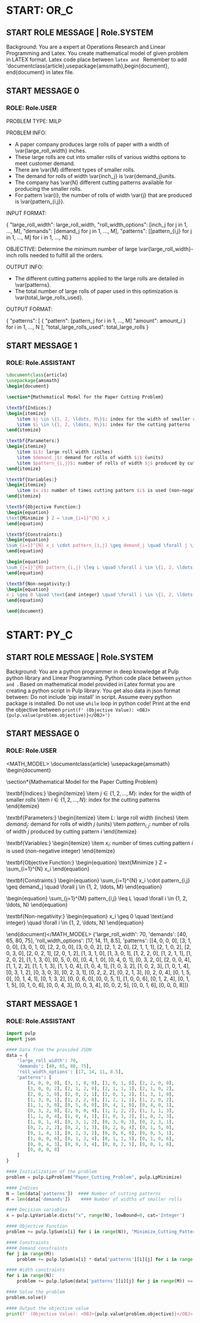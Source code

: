 # START: OR_C 
## START ROLE MESSAGE | Role.SYSTEM 
Background: You are a expert at Operations Research and Linear Programming and Latex. You create mathematical model of given problem in LATEX format. Latex code place between ```latex and ``` Remember to add 'documentclass{article},usepackage{amsmath},begin{document}, end{document} in latex file. 
## START MESSAGE 0 
### ROLE: Role.USER
<DESCRIPTION>
PROBLEM TYPE: MILP

PROBLEM INFO:

- A paper company produces large rolls of paper with a width of \var{large_roll_width} inches.
- These large rolls are cut into smaller rolls of various widths options to meet customer demand.
- There are \var{M} different types of smaller rolls.
- The demand for rolls of width \var{inch_j} ​is \var{demand_j}​ units.
- The company has \var{N} different cutting patterns available for producing the smaller rolls.
- For pattern \var{i}, the number of rolls of width \var{j} that are produced is \var{pattern_{i,j}}.

INPUT FORMAT: 

{
    "large_roll_width": large_roll_width,
    "roll_width_options": [inch_j for j in 1, ..., M],
    "demands": [demand_j for j in 1, ..., M],
    "patterns": [[pattern_{i,j} for j in 1, ..., M] for i in 1, ..., N]
}

OBJECTIVE: Determine the minimum number of large \var{large_roll_width}-inch rolls needed to fulfill all the orders.

OUTPUT INFO:

- The different cutting patterns applied to the large rolls are detailed in \var{patterns}.
- The total number of large rolls of paper used in this optimization is \var{total_large_rolls_used}.

OUTPUT FORMAT:

{
    "patterns": [
        {
         "pattern": [pattern_j for i in 1, ..., M]
         "amount": amount_i
        }
        for i in 1, ..., N
    ],
    "total_large_rolls_used": total_large_rolls
}
</DESCRIPTION>


## START MESSAGE 1 
### ROLE: Role.ASSISTANT
```latex
\documentclass{article}
\usepackage{amsmath}
\begin{document}

\section*{Mathematical Model for the Paper Cutting Problem}

\textbf{Indices:}
\begin{itemize}
    \item $j \in \{1, 2, \ldots, M\}$: index for the width of smaller rolls
    \item $i \in \{1, 2, \ldots, N\}$: index for the cutting patterns
\end{itemize}

\textbf{Parameters:}
\begin{itemize}
    \item $L$: large roll width (inches)
    \item $demand_j$: demand for rolls of width $j$ (units)
    \item $pattern_{i,j}$: number of rolls of width $j$ produced by cutting pattern $i$
\end{itemize}

\textbf{Variables:}
\begin{itemize}
    \item $x_i$: number of times cutting pattern $i$ is used (non-negative integer)
\end{itemize}

\textbf{Objective Function:}
\begin{equation}
\text{Minimize } Z = \sum_{i=1}^{N} x_i
\end{equation}

\textbf{Constraints:}
\begin{equation}
\sum_{i=1}^{N} x_i \cdot pattern_{i,j} \geq demand_j \quad \forall j \in \{1, 2, \ldots, M\}
\end{equation}

\begin{equation}
\sum_{j=1}^{M} pattern_{i,j} \leq L \quad \forall i \in \{1, 2, \ldots, N\}
\end{equation}

\textbf{Non-negativity:}
\begin{equation}
x_i \geq 0 \quad \text{and integer} \quad \forall i \in \{1, 2, \ldots, N\}
\end{equation}

\end{document}
```

# START: PY_C 
## START ROLE MESSAGE | Role.SYSTEM 
Background: You are a python programmer in deep knowledge at Pulp python library and Linear Programming. Python code place between ```python and ```. Based on mathematical model provided in Latex format you are creating a python script in Pulp library. You get also data in json format between: <DATA></DATA> Do not include 'pip install' in script. Assume every python package is installed. Do not use `while` loop in python code! Print at the end the objective between <OBJ></OBJ> `print(f' (Objective Value): <OBJ>{pulp.value(problem.objective)}</OBJ>')` 
## START MESSAGE 0 
### ROLE: Role.USER
<MATH_MODEL>
\documentclass{article}
\usepackage{amsmath}
\begin{document}

\section*{Mathematical Model for the Paper Cutting Problem}

\textbf{Indices:}
\begin{itemize}
    \item $j \in \{1, 2, \ldots, M\}$: index for the width of smaller rolls
    \item $i \in \{1, 2, \ldots, N\}$: index for the cutting patterns
\end{itemize}

\textbf{Parameters:}
\begin{itemize}
    \item $L$: large roll width (inches)
    \item $demand_j$: demand for rolls of width $j$ (units)
    \item $pattern_{i,j}$: number of rolls of width $j$ produced by cutting pattern $i$
\end{itemize}

\textbf{Variables:}
\begin{itemize}
    \item $x_i$: number of times cutting pattern $i$ is used (non-negative integer)
\end{itemize}

\textbf{Objective Function:}
\begin{equation}
\text{Minimize } Z = \sum_{i=1}^{N} x_i
\end{equation}

\textbf{Constraints:}
\begin{equation}
\sum_{i=1}^{N} x_i \cdot pattern_{i,j} \geq demand_j \quad \forall j \in \{1, 2, \ldots, M\}
\end{equation}

\begin{equation}
\sum_{j=1}^{M} pattern_{i,j} \leq L \quad \forall i \in \{1, 2, \ldots, N\}
\end{equation}

\textbf{Non-negativity:}
\begin{equation}
x_i \geq 0 \quad \text{and integer} \quad \forall i \in \{1, 2, \ldots, N\}
\end{equation}

\end{document}</MATH_MODEL>
<DATA>
{'large_roll_width': 70, 'demands': [40, 65, 80, 75], 'roll_width_options': [17, 14, 11, 8.5], 'patterns': [[4, 0, 0, 0], [3, 1, 0, 0], [3, 0, 1, 0], [2, 2, 0, 0], [3, 0, 0, 2], [2, 1, 2, 0], [2, 1, 1, 1], [2, 1, 0, 2], [2, 0, 3, 0], [2, 0, 2, 1], [2, 0, 1, 2], [1, 3, 1, 0], [1, 3, 0, 1], [1, 2, 2, 0], [1, 2, 1, 1], [1, 2, 0, 2], [1, 1, 3, 0], [0, 5, 0, 0], [0, 4, 1, 0], [0, 4, 0, 1], [0, 3, 2, 0], [2, 0, 0, 4], [1, 1, 2, 2], [1, 1, 1, 3], [1, 1, 0, 4], [1, 0, 4, 1], [1, 0, 3, 2], [1, 0, 2, 3], [1, 0, 1, 4], [0, 3, 1, 2], [0, 3, 0, 3], [0, 2, 3, 1], [0, 2, 2, 2], [0, 2, 1, 3], [0, 2, 0, 4], [0, 1, 5, 0], [0, 1, 4, 1], [0, 1, 3, 2], [0, 0, 6, 0], [0, 0, 5, 1], [1, 0, 0, 6], [0, 1, 2, 4], [0, 1, 1, 5], [0, 1, 0, 6], [0, 0, 4, 3], [0, 0, 3, 4], [0, 0, 2, 5], [0, 0, 1, 6], [0, 0, 0, 8]]}</DATA>


## START MESSAGE 1 
### ROLE: Role.ASSISTANT
```python
import pulp
import json

#### Data from the provided JSON
data = {
    'large_roll_width': 70,
    'demands': [40, 65, 80, 75],
    'roll_width_options': [17, 14, 11, 8.5],
    'patterns': [
        [4, 0, 0, 0], [3, 1, 0, 0], [3, 0, 1, 0], [2, 2, 0, 0],
        [3, 0, 0, 2], [2, 1, 2, 0], [2, 1, 1, 1], [2, 1, 0, 2],
        [2, 0, 3, 0], [2, 0, 2, 1], [2, 0, 1, 2], [1, 3, 1, 0],
        [1, 3, 0, 1], [1, 2, 2, 0], [1, 2, 1, 1], [1, 2, 0, 2],
        [1, 1, 3, 0], [0, 5, 0, 0], [0, 4, 1, 0], [0, 4, 0, 1],
        [0, 3, 2, 0], [2, 0, 0, 4], [1, 1, 2, 2], [1, 1, 1, 3],
        [1, 1, 0, 4], [1, 0, 4, 1], [1, 0, 3, 2], [1, 0, 2, 3],
        [1, 0, 1, 4], [0, 3, 1, 2], [0, 3, 0, 3], [0, 2, 3, 1],
        [0, 2, 2, 2], [0, 2, 1, 3], [0, 2, 0, 4], [0, 1, 5, 0],
        [0, 1, 4, 1], [0, 1, 3, 2], [0, 0, 6, 0], [0, 0, 5, 1],
        [1, 0, 0, 6], [0, 1, 2, 4], [0, 1, 1, 5], [0, 1, 0, 6],
        [0, 0, 4, 3], [0, 0, 3, 4], [0, 0, 2, 5], [0, 0, 1, 6],
        [0, 0, 0, 8]
    ]
}

#### Initialization of the problem
problem = pulp.LpProblem("Paper_Cutting_Problem", pulp.LpMinimize)

#### Indices
N = len(data['patterns'])  #### Number of cutting patterns
M = len(data['demands'])    #### Number of widths of smaller rolls

#### Decision variables
x = pulp.LpVariable.dicts("x", range(N), lowBound=0, cat='Integer')

#### Objective Function
problem += pulp.lpSum(x[i] for i in range(N)), "Minimize_Cutting_Patterns"

#### Constraints
#### Demand constraints
for j in range(M):
    problem += pulp.lpSum(x[i] * data['patterns'][i][j] for i in range(N)) >= data['demands'][j], f"Demand_Constraint_{j + 1}"

#### Width constraints
for i in range(N):
    problem += pulp.lpSum(data['patterns'][i][j] for j in range(M)) <= data['large_roll_width'], f"Width_Constraint_{i + 1}"

#### Solve the problem
problem.solve()

#### Output the objective value
print(f' (Objective Value): <OBJ>{pulp.value(problem.objective)}</OBJ>')
```

